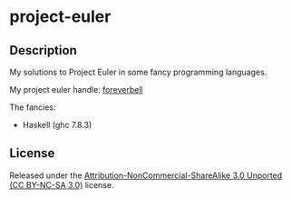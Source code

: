 # project-euler

## Description

My solutions to Project Euler in some fancy programming languages.

My project euler handle: [foreverbell](https://projecteuler.net/profile/foreverbell.png)

The fancies: 

* Haskell (ghc 7.8.3)

## License

Released under the [Attribution-NonCommercial-ShareAlike 3.0
Unported (CC BY-NC-SA 3.0)](http://creativecommons.org/licenses/by-nc-sa/3.0/)
license.

